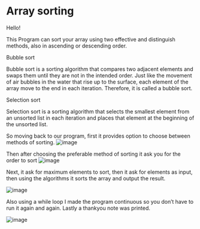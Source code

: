 # Array sorting 


Hello!

This Program can sort your array using two effective and distinguish methods, also in ascending or descending order.

Bubble sort 

Bubble sort is a sorting algorithm that compares two adjacent elements and swaps them until they are not in the intended order.
Just like the movement of air bubbles in the water that rise up to the surface, each element of the array move to the end in each iteration. Therefore, it is called a bubble sort.

Selection sort 

Selection sort is a sorting algorithm that selects the smallest element from an unsorted list in each iteration and places that element at the beginning of the unsorted list.

So moving back to our program, first it provides option to choose between methods of sorting.
![image](https://user-images.githubusercontent.com/93596846/167308880-e26ec33f-ddec-4f91-89c2-51ab0f6aa3ae.png)



Then after choosing the preferable method of sorting it ask you for the order to sort 
![image](https://user-images.githubusercontent.com/93596846/167308868-56005097-0b60-4787-bb22-0bfc51a7e910.png)

 
Next, it ask for maximum elements to sort, then it ask for elements as input, then using the algorithms it sorts the array and output the result.
 
![image](https://user-images.githubusercontent.com/93596846/167308886-bdd8d3a8-20c4-4245-9e63-f1170dc1cd55.png)

Also using a while loop I made the program continuous so you don’t have to run it again and again.
Lastly a thankyou note was printed.

 
![image](https://user-images.githubusercontent.com/93596846/167308942-d184f383-99cf-4254-addc-3ad183652430.png)
